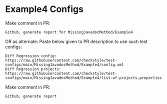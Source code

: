 # Example4 Configs
Make comment in PR:
```
Github, generate report for MissingJavadocMethod/Example4
```
OR as alternate:
Paste below given to PR description to use such test configs:
```
Diff Regression config: https://raw.githubusercontent.com/checkstyle/test-configs/main/MissingJavadocMethod/Example4/config.xml
Diff Regression projects: https://raw.githubusercontent.com/checkstyle/test-configs/main/MissingJavadocMethod/Example4/list-of-projects.properties
```
Make comment in PR:
```
Github, generate report
```
